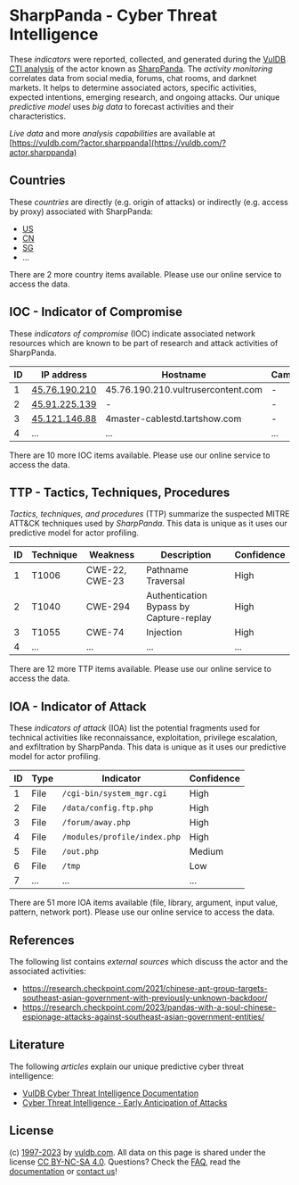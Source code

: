 # SharpPanda - Cyber Threat Intelligence

These _indicators_ were reported, collected, and generated during the [VulDB CTI analysis](https://vuldb.com/?kb.cti) of the actor known as [SharpPanda](https://vuldb.com/?actor.sharppanda). The _activity monitoring_ correlates data from social media, forums, chat rooms, and darknet markets. It helps to determine associated actors, specific activities, expected intentions, emerging research, and ongoing attacks. Our unique _predictive model_ uses _big data_ to forecast activities and their characteristics.

_Live data_ and more _analysis capabilities_ are available at [https://vuldb.com/?actor.sharppanda](https://vuldb.com/?actor.sharppanda)

## Countries

These _countries_ are directly (e.g. origin of attacks) or indirectly (e.g. access by proxy) associated with SharpPanda:

* [US](https://vuldb.com/?country.us)
* [CN](https://vuldb.com/?country.cn)
* [SG](https://vuldb.com/?country.sg)
* ...

There are 2 more country items available. Please use our online service to access the data.

## IOC - Indicator of Compromise

These _indicators of compromise_ (IOC) indicate associated network resources which are known to be part of research and attack activities of SharpPanda.

ID | IP address | Hostname | Campaign | Confidence
-- | ---------- | -------- | -------- | ----------
1 | [45.76.190.210](https://vuldb.com/?ip.45.76.190.210) | 45.76.190.210.vultrusercontent.com | - | High
2 | [45.91.225.139](https://vuldb.com/?ip.45.91.225.139) | - | - | High
3 | [45.121.146.88](https://vuldb.com/?ip.45.121.146.88) | 4master-cablestd.tartshow.com | - | High
4 | ... | ... | ... | ...

There are 10 more IOC items available. Please use our online service to access the data.

## TTP - Tactics, Techniques, Procedures

_Tactics, techniques, and procedures_ (TTP) summarize the suspected MITRE ATT&CK techniques used by _SharpPanda_. This data is unique as it uses our predictive model for actor profiling.

ID | Technique | Weakness | Description | Confidence
-- | --------- | -------- | ----------- | ----------
1 | T1006 | CWE-22, CWE-23 | Pathname Traversal | High
2 | T1040 | CWE-294 | Authentication Bypass by Capture-replay | High
3 | T1055 | CWE-74 | Injection | High
4 | ... | ... | ... | ...

There are 12 more TTP items available. Please use our online service to access the data.

## IOA - Indicator of Attack

These _indicators of attack_ (IOA) list the potential fragments used for technical activities like reconnaissance, exploitation, privilege escalation, and exfiltration by SharpPanda. This data is unique as it uses our predictive model for actor profiling.

ID | Type | Indicator | Confidence
-- | ---- | --------- | ----------
1 | File | `/cgi-bin/system_mgr.cgi` | High
2 | File | `/data/config.ftp.php` | High
3 | File | `/forum/away.php` | High
4 | File | `/modules/profile/index.php` | High
5 | File | `/out.php` | Medium
6 | File | `/tmp` | Low
7 | ... | ... | ...

There are 51 more IOA items available (file, library, argument, input value, pattern, network port). Please use our online service to access the data.

## References

The following list contains _external sources_ which discuss the actor and the associated activities:

* https://research.checkpoint.com/2021/chinese-apt-group-targets-southeast-asian-government-with-previously-unknown-backdoor/
* https://research.checkpoint.com/2023/pandas-with-a-soul-chinese-espionage-attacks-against-southeast-asian-government-entities/

## Literature

The following _articles_ explain our unique predictive cyber threat intelligence:

* [VulDB Cyber Threat Intelligence Documentation](https://vuldb.com/?kb.cti)
* [Cyber Threat Intelligence - Early Anticipation of Attacks](https://www.scip.ch/en/?labs.20201022)

## License

(c) [1997-2023](https://vuldb.com/?kb.changelog) by [vuldb.com](https://vuldb.com/?kb.about). All data on this page is shared under the license [CC BY-NC-SA 4.0](https://creativecommons.org/licenses/by-nc-sa/4.0/). Questions? Check the [FAQ](https://vuldb.com/?kb.faq), read the [documentation](https://vuldb.com/?kb) or [contact us](https://vuldb.com/?contact)!
